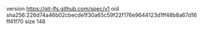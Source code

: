 version https://git-lfs.github.com/spec/v1
oid sha256:226d74a46b02cbecde1f30a65c59f22f176e9644123d1ff48b8a67d16ff41f70
size 148
